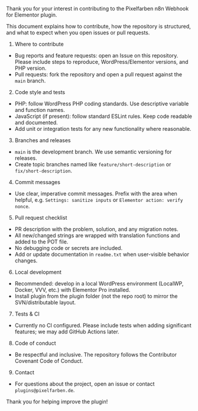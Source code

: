 Thank you for your interest in contributing to the Pixelfarben n8n Webhook for Elementor plugin.

This document explains how to contribute, how the repository is structured, and what to expect when you open issues or pull requests.

1. Where to contribute

- Bug reports and feature requests: open an Issue on this repository. Please include steps to reproduce, WordPress/Elementor versions, and PHP version.
- Pull requests: fork the repository and open a pull request against the `main` branch.

2. Code style and tests

- PHP: follow WordPress PHP coding standards. Use descriptive variable and function names.
- JavaScript (if present): follow standard ESLint rules. Keep code readable and documented.
- Add unit or integration tests for any new functionality where reasonable.

3. Branches and releases

- `main` is the development branch. We use semantic versioning for releases.
- Create topic branches named like `feature/short-description` or `fix/short-description`.

4. Commit messages

- Use clear, imperative commit messages. Prefix with the area when helpful, e.g. `Settings: sanitize inputs` or `Elementor action: verify nonce`.

5. Pull request checklist

- PR description with the problem, solution, and any migration notes.
- All new/changed strings are wrapped with translation functions and added to the POT file.
- No debugging code or secrets are included.
- Add or update documentation in `readme.txt` when user-visible behavior changes.

6. Local development

- Recommended: develop in a local WordPress environment (LocalWP, Docker, VVV, etc.) with Elementor Pro installed.
- Install plugin from the plugin folder (not the repo root) to mirror the SVN/distributable layout.

7. Tests & CI

- Currently no CI configured. Please include tests when adding significant features; we may add GitHub Actions later.

8. Code of conduct

- Be respectful and inclusive. The repository follows the Contributor Covenant Code of Conduct.

9. Contact

- For questions about the project, open an issue or contact `plugins@pixelfarben.de`.

Thank you for helping improve the plugin!


